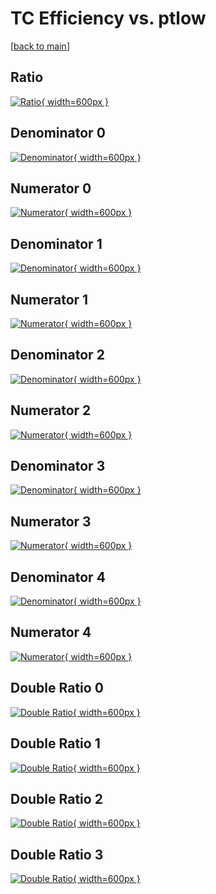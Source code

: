 # TC Efficiency vs. ptlow

[[back to main](./)]



## Ratio

[![Ratio](../mtv/var/TC_xtr_211_-1_eff_ptlow.png){ width=600px }](../mtv/var/TC_xtr_211_-1_eff_ptlow.pdf)

## Denominator 0

[![Denominator](../mtv/den/TC_xtr_211_-1_eff_ptlow_den0.png){ width=600px }](../mtv/den/TC_xtr_211_-1_eff_ptlow_den0.pdf)

## Numerator 0

[![Numerator](../mtv/num/TC_xtr_211_-1_eff_ptlow_num0.png){ width=600px }](../mtv/num/TC_xtr_211_-1_eff_ptlow_num0.pdf)

## Denominator 1

[![Denominator](../mtv/den/TC_xtr_211_-1_eff_ptlow_den1.png){ width=600px }](../mtv/den/TC_xtr_211_-1_eff_ptlow_den1.pdf)

## Numerator 1

[![Numerator](../mtv/num/TC_xtr_211_-1_eff_ptlow_num1.png){ width=600px }](../mtv/num/TC_xtr_211_-1_eff_ptlow_num1.pdf)

## Denominator 2

[![Denominator](../mtv/den/TC_xtr_211_-1_eff_ptlow_den2.png){ width=600px }](../mtv/den/TC_xtr_211_-1_eff_ptlow_den2.pdf)

## Numerator 2

[![Numerator](../mtv/num/TC_xtr_211_-1_eff_ptlow_num2.png){ width=600px }](../mtv/num/TC_xtr_211_-1_eff_ptlow_num2.pdf)

## Denominator 3

[![Denominator](../mtv/den/TC_xtr_211_-1_eff_ptlow_den3.png){ width=600px }](../mtv/den/TC_xtr_211_-1_eff_ptlow_den3.pdf)

## Numerator 3

[![Numerator](../mtv/num/TC_xtr_211_-1_eff_ptlow_num3.png){ width=600px }](../mtv/num/TC_xtr_211_-1_eff_ptlow_num3.pdf)

## Denominator 4

[![Denominator](../mtv/den/TC_xtr_211_-1_eff_ptlow_den4.png){ width=600px }](../mtv/den/TC_xtr_211_-1_eff_ptlow_den4.pdf)

## Numerator 4

[![Numerator](../mtv/num/TC_xtr_211_-1_eff_ptlow_num4.png){ width=600px }](../mtv/num/TC_xtr_211_-1_eff_ptlow_num4.pdf)

## Double Ratio 0

[![Double Ratio](../mtv/ratio/TC_xtr_211_-1_eff_ptlow_ratio0.png){ width=600px }](../mtv/ratio/TC_xtr_211_-1_eff_ptlow_ratio0.pdf)

## Double Ratio 1

[![Double Ratio](../mtv/ratio/TC_xtr_211_-1_eff_ptlow_ratio1.png){ width=600px }](../mtv/ratio/TC_xtr_211_-1_eff_ptlow_ratio1.pdf)

## Double Ratio 2

[![Double Ratio](../mtv/ratio/TC_xtr_211_-1_eff_ptlow_ratio2.png){ width=600px }](../mtv/ratio/TC_xtr_211_-1_eff_ptlow_ratio2.pdf)

## Double Ratio 3

[![Double Ratio](../mtv/ratio/TC_xtr_211_-1_eff_ptlow_ratio3.png){ width=600px }](../mtv/ratio/TC_xtr_211_-1_eff_ptlow_ratio3.pdf)


